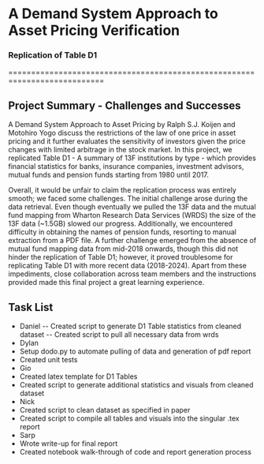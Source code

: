 # A Demand System Approach to Asset Pricing Verification 
### Replication of Table D1 
===========================================================================
## Project Summary - Challenges and Successes

A Demand System Approach to Asset Pricing by Ralph S.J. Koijen and Motohiro Yogo discuss the restrictions of the law of one price in asset pricing and it further evaluates the sensitivity of investors given the price changes with limited arbitrage in the stock market. In this project, we replicated Table D1 - A summary of 13F institutions by type - which provides financial statistics for banks, insurance companies, investment advisors, mutual funds and pension funds starting from 1980 until 2017.

Overall, it would be unfair to claim the replication process was entirely smooth; we faced some challenges. The initial challenge arose during the data retrieval. Even though eventually we pulled the 13F data and the mutual fund mapping from Wharton Research Data Services (WRDS) the size of the 13F data (~1.5GB) slowed our progress. Additionally, we encountered difficulty in obtaining the names of pension funds, resorting to manual extraction from a PDF file. A further challenge emerged from the absence of mutual fund mapping data from mid-2018 onwards, though this did not hinder the replication of Table D1; however, it proved troublesome for replicating Table D1 with more recent data (2018-2024). Apart from these impediments, close collaboration across team members and the instructions provided made this final project a great learning experience.

## Task List

- Daniel
--   Created script to generate D1 Table statistics from cleaned dataset
--   Created script to pull all necessary data from wrds
- Dylan
-   Setup dodo.py to automate pulling of data and generation of pdf report
-   Created unit tests
- Gio
-   Created latex template for D1 Tables
-   Created script to generate additional statistics and visuals from cleaned dataset
- Nick
-   Created script to clean dataset as specified in paper
-   Created script to compile all tables and visuals into the singular .tex report
- Sarp
- Wrote write-up for final report
- Created notebook walk-through of code and report generation process
